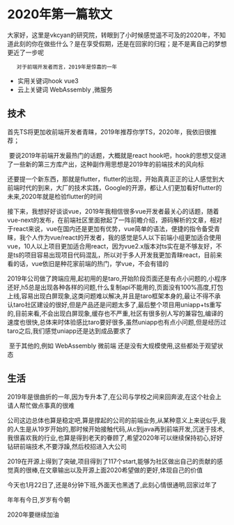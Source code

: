 # 2020年第一篇软文

​			大家好，这里是vkcyan的研究院，转眼到了小时候感觉遥不可及的2020年，不知道此刻的你在做些什么？是在享受假期，还是在回家的归程；是不是离自己的梦想更近了一步呢

 	   对于前端开发者而言，2019年是惊喜的一年

- 实用关键词hook vue3 
- 云上关键词 WebAssembly ,微服务

## 技术

​		首先TS将更加收前端开发者青睐，2019年推荐你学TS，2020年，我依旧很推荐；

​		要说2019年前端开发最热门的话题，大概就是react hook吧，hook的思想又促进了一些新的第三方库产出，这种副作用思想是2019年的前端技术的风向标

​		还要提一个新东西，那就是flutter，flutter的出现，开始真真正正的让人感觉到大前端时代的到来，大厂的技术实践，Google的开源，都让人们更加看好flutter的未来,2020年就是检验flutter的时间

​		接下来，我想好好谈谈vue，2019年我相信很多vue开发者最关心的话题，随着vue-next的发布，在前端社区里面掀起了一阵前瞻介绍，源码解析的文章，相对于react来说，vue在国内还是更加有优势，vue简单的语法，便捷的指令备受青睐，我个人作为vue/react的开发者，我的感觉是5人以下前端小组更加适合使用vue，10人以上项目更加适合用react，因为vue2.x版本对ts实在是不够友好，不是ts的项目容易出现项目代码混乱，所以对于多人开发我更加青睐react，目前来看的话，vue依旧是种花家前端的热门，学vue，不会有错的

​		2019年公司做了跨端应用,起初用的是taro,开始阶段页面还是有点小问题的,小程序还好,h5总是出现各种各样的问题,什么复制api不能用的,页面没有100%高度,打包上线,容易出现白屏现象,这类问题难以解决,并且是taro框架本身的,最让不得不承认taro社区建设的很好,但是产品还是问题太多了,最后整个项目用uniapp+ts重写的,目前来看,不会出现白屏现象,缓存也不严重,社区有很多别人写的兼容包,编译的速度也很快,总体来时体验感比taro要好很多,虽然uniapp也有点小问题,但是经历过taro之后,我们感觉uniapp还是达到成品要求了

​		至于其他的,例如 WebAssembly  微前端 还是没有大规模使用,这些都处于观望状态

## 生活

​		2019年是很曲折的一年,因为专升本了,在公司与学校之间来回奔波,在这个社会上请人帮忙做点事真的很难

​		公司这边总体也算是稳定吧,算是撑起的公司的前端业务,从某种意义上来说似乎,我的人生是从19岁开始的,那时候开始接触代码,从c到java再到前端开发,沉迷于技术,我很喜欢我的行业,也算是得到老天的眷顾了,希望2020年可以继续保持初心,好好钻研前端技术,不要浮躁,然后校招进入大公司

2019在开源上得到了突破,项目得到了117个start,能够为社区做出自己的贡献的感觉真的很棒,在文章输出以及开源上面2020希望做的更好,体现自己的价值





今天也1月22日了,还是8分钟下班,外面天也黑透了,此刻心情很通明,回家过年了

年年有今日,岁岁有今朝

2020年要继续加油

